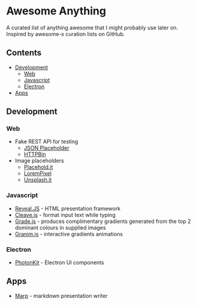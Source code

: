 # Awesome Anything
A curated list of anything awesome that I might probably use later on. Inspired by awesome-x curation lists on GitHub.

## Contents

- [Development](development)
    - [Web](web)
    - [Javascript](javascript)
    - [Electron](electron)
- [Apps](apps)

## Development

### Web
- Fake REST API for testing
	- [JSON Placeholder](http://jsonplaceholder.typicode.com)
	- [HTTPBin](http://httpbin.org)
- Image placeholders
	- [Placehold.it](http://www.placehold.it)
	- [LoremPixel](http://lorempixel.com)
	- [Unsplash.it](https://unsplash.it)

### Javascript
- [Reveal.JS](https://github.com/hakimel/reveal.js) - HTML presentation framework
- [Cleave.js](http://nosir.github.io/cleave.js/) - format input text while typing
- [Grade.js](http://benhowdle.im/grade/) - produces complimentary gradients generated from the top 2 dominant colours in supplied images
- [Granim.js](https://sarcadass.github.io/granim.js/index.html) - interactive gradients animations

### Electron
- [PhotonKit](http://photonkit.com) - Electron UI components

## Apps
- [Marp](https://github.com/yhatt/marp) - markdown presentation writer

